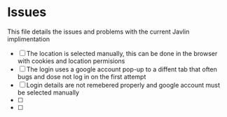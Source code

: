 # Issues

This file details the issues and problems with the current Javlin implimentation

- [ ] The location is selected manually, this can be done in the browser with cookies and location permisions
- [ ] The login uses a google account pop-up to a diffent tab that often bugs and dose not log in on the first attempt
- [ ] Login details are not remebered properly and google account must be selected manually
- [ ] 
- [ ] 